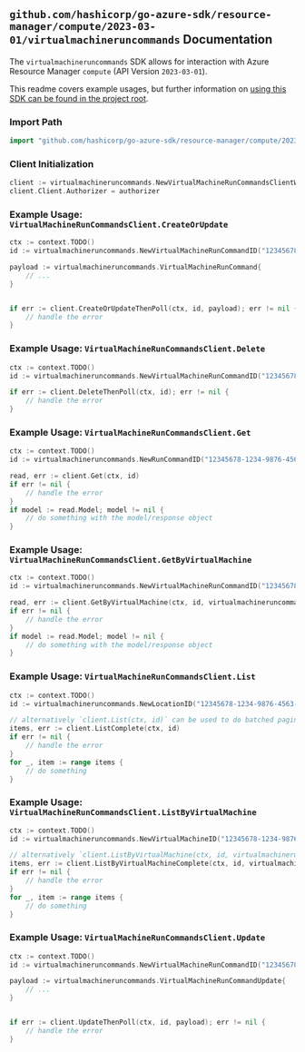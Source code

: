 
## `github.com/hashicorp/go-azure-sdk/resource-manager/compute/2023-03-01/virtualmachineruncommands` Documentation

The `virtualmachineruncommands` SDK allows for interaction with Azure Resource Manager `compute` (API Version `2023-03-01`).

This readme covers example usages, but further information on [using this SDK can be found in the project root](https://github.com/hashicorp/go-azure-sdk/tree/main/docs).

### Import Path

```go
import "github.com/hashicorp/go-azure-sdk/resource-manager/compute/2023-03-01/virtualmachineruncommands"
```


### Client Initialization

```go
client := virtualmachineruncommands.NewVirtualMachineRunCommandsClientWithBaseURI("https://management.azure.com")
client.Client.Authorizer = authorizer
```


### Example Usage: `VirtualMachineRunCommandsClient.CreateOrUpdate`

```go
ctx := context.TODO()
id := virtualmachineruncommands.NewVirtualMachineRunCommandID("12345678-1234-9876-4563-123456789012", "example-resource-group", "virtualMachineName", "runCommandName")

payload := virtualmachineruncommands.VirtualMachineRunCommand{
	// ...
}


if err := client.CreateOrUpdateThenPoll(ctx, id, payload); err != nil {
	// handle the error
}
```


### Example Usage: `VirtualMachineRunCommandsClient.Delete`

```go
ctx := context.TODO()
id := virtualmachineruncommands.NewVirtualMachineRunCommandID("12345678-1234-9876-4563-123456789012", "example-resource-group", "virtualMachineName", "runCommandName")

if err := client.DeleteThenPoll(ctx, id); err != nil {
	// handle the error
}
```


### Example Usage: `VirtualMachineRunCommandsClient.Get`

```go
ctx := context.TODO()
id := virtualmachineruncommands.NewRunCommandID("12345678-1234-9876-4563-123456789012", "locationName", "commandId")

read, err := client.Get(ctx, id)
if err != nil {
	// handle the error
}
if model := read.Model; model != nil {
	// do something with the model/response object
}
```


### Example Usage: `VirtualMachineRunCommandsClient.GetByVirtualMachine`

```go
ctx := context.TODO()
id := virtualmachineruncommands.NewVirtualMachineRunCommandID("12345678-1234-9876-4563-123456789012", "example-resource-group", "virtualMachineName", "runCommandName")

read, err := client.GetByVirtualMachine(ctx, id, virtualmachineruncommands.DefaultGetByVirtualMachineOperationOptions())
if err != nil {
	// handle the error
}
if model := read.Model; model != nil {
	// do something with the model/response object
}
```


### Example Usage: `VirtualMachineRunCommandsClient.List`

```go
ctx := context.TODO()
id := virtualmachineruncommands.NewLocationID("12345678-1234-9876-4563-123456789012", "locationName")

// alternatively `client.List(ctx, id)` can be used to do batched pagination
items, err := client.ListComplete(ctx, id)
if err != nil {
	// handle the error
}
for _, item := range items {
	// do something
}
```


### Example Usage: `VirtualMachineRunCommandsClient.ListByVirtualMachine`

```go
ctx := context.TODO()
id := virtualmachineruncommands.NewVirtualMachineID("12345678-1234-9876-4563-123456789012", "example-resource-group", "virtualMachineName")

// alternatively `client.ListByVirtualMachine(ctx, id, virtualmachineruncommands.DefaultListByVirtualMachineOperationOptions())` can be used to do batched pagination
items, err := client.ListByVirtualMachineComplete(ctx, id, virtualmachineruncommands.DefaultListByVirtualMachineOperationOptions())
if err != nil {
	// handle the error
}
for _, item := range items {
	// do something
}
```


### Example Usage: `VirtualMachineRunCommandsClient.Update`

```go
ctx := context.TODO()
id := virtualmachineruncommands.NewVirtualMachineRunCommandID("12345678-1234-9876-4563-123456789012", "example-resource-group", "virtualMachineName", "runCommandName")

payload := virtualmachineruncommands.VirtualMachineRunCommandUpdate{
	// ...
}


if err := client.UpdateThenPoll(ctx, id, payload); err != nil {
	// handle the error
}
```

